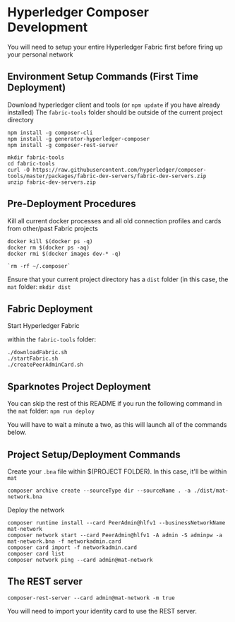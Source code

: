 # Hyperledger Composer Development

You will need to setup your entire Hyperledger Fabric first before 
firing up your personal network

## Environment Setup Commands (First Time Deployment)

Download hyperledger client and tools (or `npm update` if you have already installed)
The `fabric-tools` folder should be outside of the current project directory

```
npm install -g composer-cli
npm install -g generator-hyperledger-composer
npm install -g composer-rest-server

mkdir fabric-tools
cd fabric-tools
curl -O https://raw.githubusercontent.com/hyperledger/composer-tools/master/packages/fabric-dev-servers/fabric-dev-servers.zip
unzip fabric-dev-servers.zip
```

## Pre-Deployment Procedures

Kill all current docker processes and all old connection profiles and cards from other/past Fabric projects

```
docker kill $(docker ps -q)
docker rm $(docker ps -aq)
docker rmi $(docker images dev-* -q)

`rm -rf ~/.composer`
```

Ensure that your current project directory has a `dist` folder (in this case, the `mat` folder:
`mkdir dist`


## Fabric Deployment 

Start Hyperledger Fabric

within the `fabric-tools` folder:
```
./downloadFabric.sh
./startFabric.sh
./createPeerAdminCard.sh
```

## Sparknotes Project Deployment

You can skip the rest of this README if you run the following command in the `mat` folder:
`npm run deploy`

You will have to wait a minute a two, as this will launch all of the commands below.

## Project Setup/Deployment Commands

Create your `.bna` file within $(PROJECT FOLDER).
In this case, it'll be within `mat`

```
composer archive create --sourceType dir --sourceName . -a ./dist/mat-network.bna
```

Deploy the network

```
composer runtime install --card PeerAdmin@hlfv1 --businessNetworkName mat-network
composer network start --card PeerAdmin@hlfv1 -A admin -S adminpw -a mat-network.bna -f networkadmin.card
composer card import -f networkadmin.card
composer card list
composer network ping --card admin@mat-network
```

## The REST server

`composer-rest-server --card admin@mat-network -m true`

You will need to import your identity card to use the REST server.